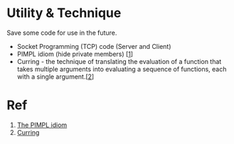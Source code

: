 # Utility & Technique

Save some code for use in the future.

- Socket Programming (TCP) code (Server and Client)  
- PIMPL idiom (hide private members) [[1]]
- Curring - the technique of translating the evaluation of a function that takes multiple arguments into evaluating a sequence of functions, each with a single argument.[[2]]

# Ref
1. [The PIMPL idiom][1]    
2. [Curring][2]  


[1]:https://cpppatterns.com/patterns/pimpl.html  
[2]:https://en.wikipedia.org/wiki/Currying  
